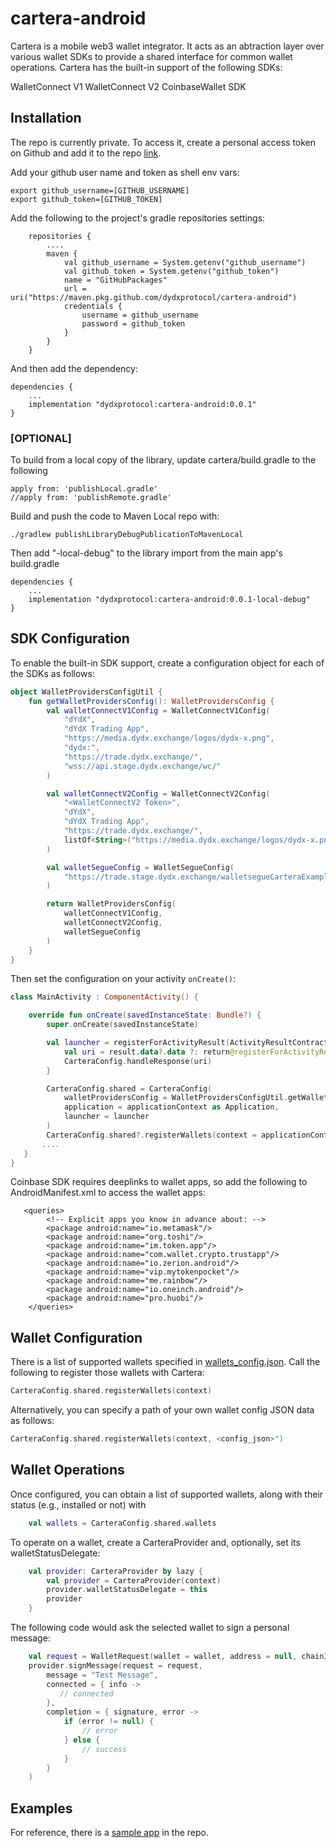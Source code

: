 # cartera-android
Cartera is a mobile web3 wallet integrator. It acts as an abtraction layer over various wallet SDKs to provide a shared interface for common wallet operations. Cartera has the built-in support of the following SDKs:

WalletConnect V1
WalletConnect V2
CoinbaseWallet SDK

## Installation

The repo is currently private.  To access it, create a personal access token on Github and add it to the repo [link](https://docs.github.com/en/enterprise-server@3.4/authentication/keeping-your-account-and-data-secure/managing-your-personal-access-tokens).

Add your github user name and token as shell env vars:
```
export github_username=[GITHUB_USERNAME]
export github_token=[GITHUB_TOKEN]
```

Add the following to the project's gradle repositories settings:
```
    repositories {
        ....
        maven {
            val github_username = System.getenv("github_username")
            val github_token = System.getenv("github_token")
            name = "GitHubPackages"
            url = uri("https://maven.pkg.github.com/dydxprotocol/cartera-android")
            credentials {
                username = github_username
                password = github_token
            }
        }
    }
```

And then add the dependency: 
```
dependencies {
    ...
    implementation "dydxprotocol:cartera-android:0.0.1"
}
```

### [OPTIONAL] 

To build from a local copy of the library, update cartera/build.gradle to the following
```
apply from: 'publishLocal.gradle'
//apply from: 'publishRemote.gradle'
```
Build and push the code to Maven Local repo with:
```
./gradlew publishLibraryDebugPublicationToMavenLocal
```
Then add "-local-debug" to the library import from the main app's build.gradle
```
dependencies {
    ...
    implementation "dydxprotocol:cartera-android:0.0.1-local-debug"
}
```

## SDK Configuration
To enable the built-in SDK support, create a configuration object for each of the SDKs as follows:
```Kotlin
object WalletProvidersConfigUtil {
    fun getWalletProvidersConfig(): WalletProvidersConfig {
        val walletConnectV1Config = WalletConnectV1Config(
            "dYdX",
            "dYdX Trading App",
            "https://media.dydx.exchange/logos/dydx-x.png",
            "dydx:",
            "https://trade.dydx.exchange/",
            "wss://api.stage.dydx.exchange/wc/"
        )

        val walletConnectV2Config = WalletConnectV2Config(
            "<WalletConnectV2 Token>",
            "dYdX",
            "dYdX Trading App",
            "https://trade.dydx.exchange/",
            listOf<String>("https://media.dydx.exchange/logos/dydx-x.png"),
        )

        val walletSegueConfig = WalletSegueConfig(
            "https://trade.stage.dydx.exchange/walletsegueCarteraExample"
        )

        return WalletProvidersConfig(
            walletConnectV1Config,
            walletConnectV2Config,
            walletSegueConfig
        )
    }
}
```
Then set the configuration on your activity `onCreate()`:
```Kotlin
class MainActivity : ComponentActivity() {

    override fun onCreate(savedInstanceState: Bundle?) {
        super.onCreate(savedInstanceState)

        val launcher = registerForActivityResult(ActivityResultContracts.StartActivityForResult()) { result ->
            val uri = result.data?.data ?: return@registerForActivityResult
            CarteraConfig.handleResponse(uri)
        }

        CarteraConfig.shared = CarteraConfig(
            walletProvidersConfig = WalletProvidersConfigUtil.getWalletProvidersConfig(),
            application = applicationContext as Application,
            launcher = launcher
        )
        CarteraConfig.shared?.registerWallets(context = applicationContext)
       ....
   }
}
```
Coinbase SDK requires deeplinks to wallet apps, so add the following to AndroidManifest.xml to access the wallet apps:
```
   <queries>
        <!-- Explicit apps you know in advance about: -->
        <package android:name="io.metamask"/>
        <package android:name="org.toshi"/>
        <package android:name="im.token.app"/>
        <package android:name="com.wallet.crypto.trustapp"/>
        <package android:name="io.zerion.android"/>
        <package android:name="vip.mytokenpocket"/>
        <package android:name="me.rainbow"/>
        <package android:name="io.oneinch.android"/>
        <package android:name="pro.huobi"/>
    </queries>
```

## Wallet Configuration

There is a list of supported wallets specified in [wallets_config.json](cartera/src/main/res/raw/wallets_config.json).  Call the following to register those wallets with Cartera:
```Kotlin
CarteraConfig.shared.registerWallets(context)
```
Alternatively, you can specify a path of your own wallet config JSON data as follows:
```Kotlin
CarteraConfig.shared.registerWallets(context, <config_json>")
```

## Wallet Operations

Once configured, you can obtain a list of supported wallets, along with their status (e.g., installed or not) with
```Kotlin
    val wallets = CarteraConfig.shared.wallets
```
To operate on a wallet, create a CarteraProvider and, optionally, set its walletStatusDelegate:
```Kotlin
    val provider: CarteraProvider by lazy {
        val provider = CarteraProvider(context)
        provider.walletStatusDelegate = this
        provider
    }
```
The following code would ask the selected wallet to sign a personal message:
```Kotlin
    val request = WalletRequest(wallet = wallet, address = null, chainId = 5)
    provider.signMessage(request = request,
        message = "Test Message",
        connected = { info ->
           // connected
        },
        completion = { signature, error ->
            if (error != null) {
                // error
            } else {
                // success
            }
        }
    )
```

## Examples

For reference, there is a [sample app](app) in the repo.
